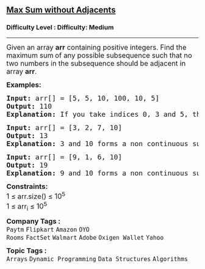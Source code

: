 <h2><a href="https://www.geeksforgeeks.org/problems/max-sum-without-adjacents2430/1">Max Sum without Adjacents</a></h2><h3>Difficulty Level : Difficulty: Medium</h3><hr><div class="problems_problem_content__Xm_eO"><p><span style="font-size: 18px;">Given an array&nbsp;<strong>arr</strong>&nbsp;containing positive integers. Find the maximum sum<strong>&nbsp;</strong>of any possible subsequence such that no two numbers in the subsequence should be adjacent in array&nbsp;<strong>arr</strong>.</span></p>
<p><span style="font-size: 18px;"><strong>Examples:</strong></span></p>
<pre><span style="font-size: 18px;"><strong>Input: </strong>arr[] = [5, 5, 10, 100, 10, 5]
<strong>Output:</strong> 110
<strong>Explanation:</strong> If you take indices 0, 3 and 5, then = 5+100+5 = 110.</span></pre>
<pre><span style="font-size: 18px;"><strong>Input: </strong>arr[] = [3, 2, 7, 10]
<strong>Output:</strong> 13
<strong>Explanation: </strong>3 and 10 forms a non continuous subsequence with maximum sum.</span></pre>
<pre><span style="font-size: 18px;"><strong>Input: </strong>arr[] = [9, 1, 6, 10]
<strong>Output:</strong> 19
<strong>Explanation: </strong>9 and 10 forms a non continuous subsequence with maximum sum.</span></pre>
<p><span style="font-size: 18px;"><strong>Constraints:</strong><br>1 ≤ arr.size() ≤ 10<sup>5</sup><br>1 ≤ arr<sub>i</sub>&nbsp;≤ 10<sup>5</sup></span></p></div><p><span style=font-size:18px><strong>Company Tags : </strong><br><code>Paytm</code>&nbsp;<code>Flipkart</code>&nbsp;<code>Amazon</code>&nbsp;<code>OYO Rooms</code>&nbsp;<code>FactSet</code>&nbsp;<code>Walmart</code>&nbsp;<code>Adobe</code>&nbsp;<code>Oxigen Wallet</code>&nbsp;<code>Yahoo</code>&nbsp;<br><p><span style=font-size:18px><strong>Topic Tags : </strong><br><code>Arrays</code>&nbsp;<code>Dynamic Programming</code>&nbsp;<code>Data Structures</code>&nbsp;<code>Algorithms</code>&nbsp;